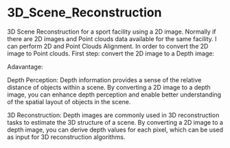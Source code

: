 # 3D_Scene_Reconstruction
3D Scene Reconstruction for a sport facility using a 2D image.
Normally if there are 2D images and Point clouds data available for the same facility. I can perform 2D and Point Clouds Alignment.
In order to convert the 2D image to Point clouds.
First step: convert the 2D image to a Depth image:

Adavantage:

Depth Perception: Depth information provides a sense of the relative distance of objects within a scene. By converting a 2D image to a depth image, you can enhance depth perception and enable better understanding of the spatial layout of objects in the scene.

3D Reconstruction: Depth images are commonly used in 3D reconstruction tasks to estimate the 3D structure of a scene. By converting a 2D image to a depth image, you can derive depth values for each pixel, which can be used as input for 3D reconstruction algorithms.
